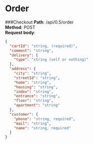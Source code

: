 # Order
###Checkout
**Path**: /api/0.5/order \
**Method**: POST \
**Request body**: 

~~~json
{
  "cartId": "string, (required)",
  "comment": "string",
  "delivery": {
    "type": "string (self or nothing)"
  },
  "address": {
    "city": "string",
    "streetId": "string",
    "home": "string",
    "housing": "string",
    "index": "string",
    "entrance": "string",
    "floor": "string",
    "apartment": "string"
  },
  "customer": {
    "phone": "string, required",
    "mail": "string",       
    "name": "string, required"
  }
}
~~~
